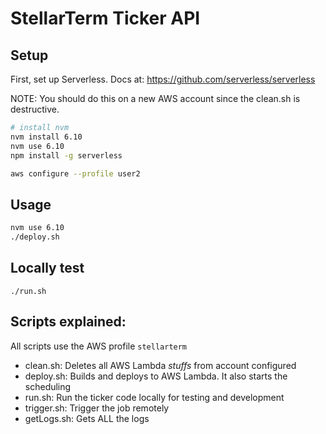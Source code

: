 # StellarTerm Ticker API



## Setup
First, set up Serverless. Docs at: https://github.com/serverless/serverless

NOTE: You should do this on a new AWS account since the clean.sh is destructive.

```sh
# install nvm
nvm install 6.10
nvm use 6.10
npm install -g serverless

aws configure --profile user2

```

## Usage
```sh
nvm use 6.10
./deploy.sh
```

## Locally test
```
./run.sh
```

## Scripts explained:
All scripts use the AWS profile `stellarterm`
- clean.sh: Deletes all AWS Lambda _stuffs_ from account configured
- deploy.sh: Builds and deploys to AWS Lambda. It also starts the scheduling
- run.sh: Run the ticker code locally for testing and development
- trigger.sh: Trigger the job remotely
- getLogs.sh: Gets ALL the logs
